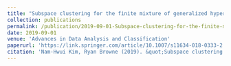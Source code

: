 ```yaml
---
title: "Subspace clustering for the finite mixture of generalized hyperbolic distributions"
collection: publications
permalink: /publication/2019-09-01-Subspace-clustering-for-the-finite-mixture-of-generalized-hyperbolic-distributions
date: 2019-09-01
venue: 'Advances in Data Analysis and Classification'
paperurl: 'https://link.springer.com/article/10.1007/s11634-018-0333-2'
citation: 'Nam-Hwui Kim, Ryan Browne (2019). &quot;Subspace clustering for the finite mixture of generalized hyperbolic distributions.&quot; <i>Advances in Data Analysis and Classification</i>. 13(3).'
---
```




